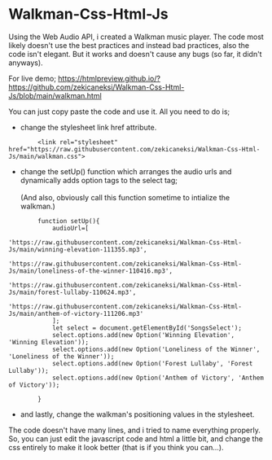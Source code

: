 # Walkman-Css-Html-Js
Using the Web Audio API, i created a Walkman music player. The code most likely doesn't use the best practices and instead bad practices, also the code isn't elegant. But it works and doesn't cause any bugs (so far, it didn't anyways).

For live demo; https://htmlpreview.github.io/?https://github.com/zekicaneksi/Walkman-Css-Html-Js/blob/main/walkman.html


You can just copy paste the code and use it. All you need to do is;
- change the stylesheet link href attribute.
```
        <link rel="stylesheet" href="https://raw.githubusercontent.com/zekicaneksi/Walkman-Css-Html-Js/main/walkman.css">
```
- change the setUp() function which arranges the audio urls and dynamically adds option tags to the select tag;<br></br> (And also, obviously call this function sometime to intialize the walkman.)
```
        function setUp(){
            audioUrl=[
                'https://raw.githubusercontent.com/zekicaneksi/Walkman-Css-Html-Js/main/winning-elevation-111355.mp3',
                'https://raw.githubusercontent.com/zekicaneksi/Walkman-Css-Html-Js/main/loneliness-of-the-winner-110416.mp3',
                'https://raw.githubusercontent.com/zekicaneksi/Walkman-Css-Html-Js/main/forest-lullaby-110624.mp3',
                'https://raw.githubusercontent.com/zekicaneksi/Walkman-Css-Html-Js/main/anthem-of-victory-111206.mp3'
            ];
            let select = document.getElementById('SongsSelect');
            select.options.add(new Option('Winning Elevation', 'Winning Elevation'));
            select.options.add(new Option('Loneliness of the Winner', 'Loneliness of the Winner'));
            select.options.add(new Option('Forest Lullaby', 'Forest Lullaby'));
            select.options.add(new Option('Anthem of Victory', 'Anthem of Victory'));

        }
```
- and lastly, change the walkman's positioning values in the stylesheet.

The code doesn't have many lines, and i tried to name everything properly.
So, you can just edit the javascript code and html a little bit, and change the css entirely to make it look better (that is if you think you can...).

